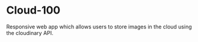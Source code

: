 # Cloud-100
Responsive web app which allows users to store images in the cloud using the cloudinary API.
